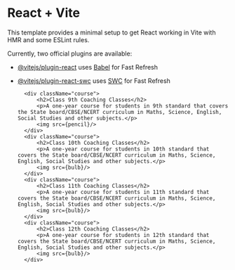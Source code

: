 # React + Vite

This template provides a minimal setup to get React working in Vite with HMR and some ESLint rules.

Currently, two official plugins are available:

- [@vitejs/plugin-react](https://github.com/vitejs/vite-plugin-react/blob/main/packages/plugin-react/README.md) uses [Babel](https://babeljs.io/) for Fast Refresh
- [@vitejs/plugin-react-swc](https://github.com/vitejs/vite-plugin-react-swc) uses [SWC](https://swc.rs/) for Fast Refresh




        <div className="course">
            <h2>Class 9th Coaching Classes</h2>
            <p>A one-year course for students in 9th standard that covers the State board/CBSE/NCERT curriculum in Maths, Science, English, Social Studies and other subjects.</p>
            <img src={pencil}/>
        </div>
        <div className="course">
            <h2>Class 10th Coaching Classes</h2>
            <p>A one-year course for students in 10th standard that covers the State board/CBSE/NCERT curriculum in Maths, Science, English, Social Studies and other subjects.</p>
            <img src={bulb}/>
        </div>
        <div className="course">
            <h2>Class 11th Coaching Classes</h2>
            <p>A one-year course for students in 11th standard that covers the State board/CBSE/NCERT curriculum in Maths, Science, English, Social Studies and other subjects.</p>
            <img src={bulb}/>
        </div>
        <div className="course">
            <h2>Class 12th Coaching Classes</h2>
            <p>A one-year course for students in 12th standard that covers the State board/CBSE/NCERT curriculum in Maths, Science, English, Social Studies and other subjects.</p>
            <img src={bulb}/>
        </div>